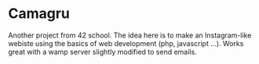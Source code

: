 # Camagru
Another project from 42 school. The idea here is to make an Instagram-like webiste using the basics of web development (php, javascript ...). Works great with a wamp server slightly modified to send emails.
